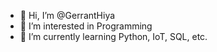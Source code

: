 - 👋 Hi, I’m @GerrantHiya
- 👀 I’m interested in Programming
- 🌱 I’m currently learning Python, IoT, SQL, etc.

<!---
GerrantHiya/GerrantHiya is a ✨ special ✨ repository because its `README.md` (this file) appears on your GitHub profile.
You can click the Preview link to take a look at your changes.
--->
